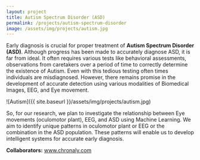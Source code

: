 ```yaml
---
layout: project
title: Autism Spectrum Disorder (ASD)
permalink: /projects/autism-spectrum-disorder
image: /assets/img/projects/autism.jpg
---
```




Early diagnosis is crucial for proper treatment of **Autism Spectrum Disorder (ASD)**. Although progress has been made to accurately diagnose ASD, it is far from ideal. It often requires various tests like behavioral assessments, observations from caretakers over a period of time to correctly determine the existence of Autism. Even with this tedious testing often times individuals are misdiagnosed. However, there remains promise in the development of accurate detection using various modalities of Biomedical Images, EEG, and Eye movement.

![Autism]({{ site.baseurl }}/assets/img/projects/autism.jpg)

So, for our research, we plan to investigate the relationship between Eye movements (oculomotor plant), EEG, and ASD using Machine Learning. We aim to identify unique patterns in oculomotor plant or EEG or the combination in the ASD population. These patterns will enable us to develop intelligent systems for accurate early diagnosis.

**Collaborators:** www.chronaly.com
